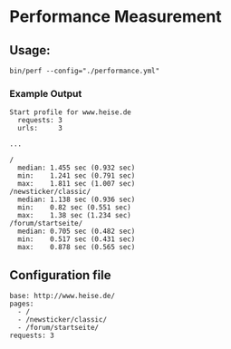 # Performance Measurement

## Usage:

```
bin/perf --config="./performance.yml"
```

### Example Output

```
Start profile for www.heise.de
  requests: 3
  urls:     3

...

/
  median: 1.455 sec (0.932 sec)
  min:    1.241 sec (0.791 sec)
  max:    1.811 sec (1.007 sec)
/newsticker/classic/
  median: 1.138 sec (0.936 sec)
  min:    0.82 sec (0.551 sec)
  max:    1.38 sec (1.234 sec)
/forum/startseite/
  median: 0.705 sec (0.482 sec)
  min:    0.517 sec (0.431 sec)
  max:    0.878 sec (0.565 sec)
```

## Configuration file

```
base: http://www.heise.de/
pages:
  - /
  - /newsticker/classic/
  - /forum/startseite/
requests: 3
```
